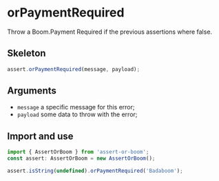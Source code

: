 # orPaymentRequired

Throw a Boom.Payment Required if the previous assertions where false.

## Skeleton

```ts
assert.orPaymentRequired(message, payload);
```

## Arguments

- `message` a specific message for this error;
- `payload` some data to throw with the error;

## Import and use

```ts
import { AssertOrBoom } from 'assert-or-boom';
const assert: AssertOrBoom = new AssertOrBoom();

assert.isString(undefined).orPaymentRequired('Badaboom');
```
